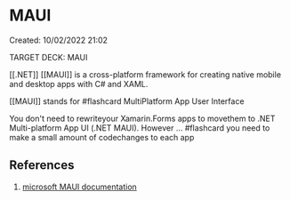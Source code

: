 # MAUI 
Created: 10/02/2022 21:02 

TARGET DECK: MAUI

[[.NET]]  [[MAUI]] is a cross-platform framework for creating native mobile and desktop apps with C# and XAML. 

 [[MAUI]] stands for #flashcard
MultiPlatform App User Interface
<!--ID: 1644542948004-->


You don't need to rewriteyour Xamarin.Forms apps to movethem to .NET Multi-platform App UI (.NET MAUI). However ... #flashcard
you need to make a small amount of codechanges to each app
<!--ID: 1644542948142-->


## References 
1. [microsoft MAUI documentation](https://docs.microsoft.com/en-us/dotnet/maui/)